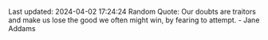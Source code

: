 Last updated: 2024-04-02 17:24:24
Random Quote: Our doubts are traitors and make us lose the good we often might win, by fearing to attempt. - Jane Addams